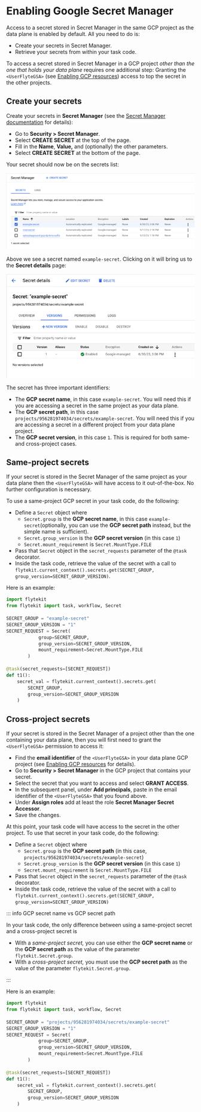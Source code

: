 # Enabling Google Secret Manager

Access to a secret stored in Secret Manager in the same GCP project as the data plane is enabled by default.
All you need to do is:

* Create your secrets in Secret Manager.
* Retrieve your secrets from within your task code.

To access a secret stored in Secret Manager in a GCP project _other than the one that holds your data plane_ requires one additional step:
Granting the `<UserFlyteGSA>` (see [Enabling GCP resources](index)) access to top the secret in the other projects.

## Create your secrets

Create your secrets in **Secret Manager** (see the [Secret Manager documentation](https://cloud.google.com/secret-manager/docs) for details):

* Go to **Security > Secret Manager**.
* Select **CREATE SECRET** at the top of the page.
* Fill in the **Name**, **Value,** and (optionally) the other parameters.
* Select **CREATE SECRET** at the bottom of the page.

Your secret should now be on the secrets list:

![](../../../images/secret-manager.png)

Above we see a secret named `example-secret`.
Clicking on it will bring us to the **Secret details** page:

![](../../../images/secret-details.png)

The secret has three important identifiers:

* The **GCP secret name**, in this case `example-secret`.
You will need this if you are accessing a secret in the same project as your data plane.
* The **GCP secret path**, in this case `projects/956281974034/secrets/example-secret`.
You will need this if you are accessing a secret in a different project from your data plane project.
* The **GCP secret version**, in this case `1`.
This is required for both same- and cross-project cases.

## Same-project secrets

If your secret is stored in the Secret Manager of the same project as your data plane then the `<UserFlyteGSA>` will have access to it out-of-the-box.
No further configuration is necessary.

To use a same-project GCP secret in your task code, do the following:

* Define a `Secret` object where
  * `Secret.group` is the **GCP secret name**, in this case `example-secret`(optionally, you can use the **GCP secret path** instead, but the simple name is sufficient).
  * `Secret.group_version` is the **GCP secret version** (in this case `1`)
  * `Secret.mount_requirement` is `Secret.MountType.FILE`
* Pass that `Secret` object in the `secret_requests` parameter of the `@task` decorator.
* Inside the task code, retrieve the value of the secret with a call to
`flytekit.current_context().secrets.get(SECRET_GROUP, group_version=SECRET_GROUP_VERSION)`.

Here is an example:

```python
import flytekit
from flytekit import task, workflow, Secret

SECRET_GROUP = "example-secret"
SECRET_GROUP_VERSION = "1"
SECRET_REQUEST = Secret(
            group=SECRET_GROUP,
            group_version=SECRET_GROUP_VERSION,
            mount_requirement=Secret.MountType.FILE
        )

@task(secret_requests=[SECRET_REQUEST])
def t1():
    secret_val = flytekit.current_context().secrets.get(
        SECRET_GROUP,
        group_version=SECRET_GROUP_VERSION
    )
```

## Cross-project secrets

If your secret is stored in the Secret Manager of a project other than the one containing your data plane, then you will first need to grant the `<UserFlyteGSA>` permission to access it:

* Find the **email identifier** of the `<UserFlyteGSA>` in your data plane GCP project (see [Enabling GCP resources](index) for details).
* Go to **Security > Secret Manager** in the GCP project that contains your secret.
* Select the secret that you want to access and select **GRANT ACCESS**.
* In the subsequent panel, under **Add principals**, paste in the email identifier of the `<UserFlyteGSA>` that you found above.
* Under **Assign roles** add at least the role **Secret Manager Secret Accessor**.
* Save the changes.

At this point, your task code will have access to the secret in the other project. To use that secret in your task code, do the following:

* Define a `Secret` object where
  * `Secret.group` is the **GCP secret path** (in this case, `projects/956281974034/secrets/example-secret`)
  * `Secret.group_version` is the **GCP secret version** (in this case `1`)
  * `Secret.mount_requirement` is `Secret.MountType.FILE`
* Pass that `Secret` object in the `secret_requests` parameter of the `@task` decorator.
* Inside the task code, retrieve the value of the secret with a call to\
`flytekit.current_context().secrets.get(SECRET_GROUP, group_version=SECRET_GROUP_VERSION)`

::: info GCP secret name vs GCP secret path

In your task code, the only difference between using a same-project secret and a cross-project secret is

* With a _same-project secret,_ you can use either the **GCP secret name** or the **GCP secret path** as the value of the parameter `flytekit.Secret.group`.
* With a _cross-project secret,_ you must use the **GCP secret path** as the value of the parameter `flytekit.Secret.group`.

:::

Here is an example:

```python
import flytekit
from flytekit import task, workflow, Secret

SECRET_GROUP = "projects/956281974034/secrets/example-secret"
SECRET_GROUP_VERSION = "1"
SECRET_REQUEST = Secret(
            group=SECRET_GROUP,
            group_version=SECRET_GROUP_VERSION,
            mount_requirement=Secret.MountType.FILE
        )

@task(secret_requests=[SECRET_REQUEST])
def t1():
    secret_val = flytekit.current_context().secrets.get(
        SECRET_GROUP,
        group_version=SECRET_GROUP_VERSION
    )
```
